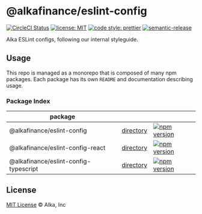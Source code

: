 # @alkafinance/eslint-config

[![CircleCI Status](https://img.shields.io/circleci/project/github/alkafinance/eslint-config/master.svg)](https://circleci.com/gh/alkafinance/workflows/eslint-config/tree/master)
[![license: MIT](https://img.shields.io/npm/l/@alkafinance/eslint-config.svg)](./LICENSE)
[![code style: prettier](https://img.shields.io/badge/code_style-prettier-ff69b4.svg)](https://github.com/prettier/prettier)
[![semantic-release](https://img.shields.io/badge/%20%20%F0%9F%93%A6%F0%9F%9A%80-semantic--release-e10079.svg)](https://github.com/semantic-release/semantic-release)

Alka ESLint configs, following our internal styleguide.

## Usage

This repo is managed as a monorepo that is composed of many npm packages. Each package has its own `README` and documentation describing usage.

### Package Index

| package |     |     |
| ------- | --- | --- |
| @alkafinance/eslint-config | [directory](packages/eslint-config) | [![npm version](https://img.shields.io/npm/v/@alkafinance/eslint-config.svg)](http://npm.im/@alkafinance/eslint-config) |
| @alkafinance/eslint-config-react | [directory](packages/eslint-config-react) | [![npm version](https://img.shields.io/npm/v/@alkafinance/eslint-config-react.svg)](http://npm.im/@alkafinance/eslint-config-react) |
| @alkafinance/eslint-config-typescript | [directory](packages/eslint-config-typescript) | [![npm version](https://img.shields.io/npm/v/@alkafinance/eslint-config-typescript.svg)](http://npm.im/@alkafinance/eslint-config-typescript) |

## License

[MIT License](./LICENSE) © Alka, Inc
